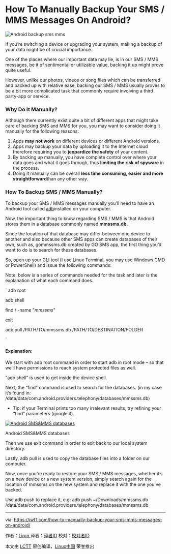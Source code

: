  How To Manually Backup Your SMS / MMS Messages On Android?
============================================================

 ![Android backup sms mms](https://iwf1.com/wordpress/wp-content/uploads/2016/10/Android-backup-sms-mms.jpg)

If you’re switching a device or upgrading your system, making a backup of your data might be of crucial importance.


One of the places where our important data may lie, is in our SMS / MMS messages, be it of sentimental or utilizable value, backing it up might prove quite useful.

However, unlike our photos, videos or song files which can be transferred and backed up with relative ease, backing our SMS / MMS usually proves to be a bit more complicated task that commonly require involving a third party-app or service.

### Why Do It Manually?

Although there currently exist quite a bit of different apps that might take care of backing SMS and MMS for you, you may want to consider doing it manually for the following reasons:

1.  Apps **may not work** on different devices or different Android versions.
2.  Apps may backup your data by uploading it to the Internet cloud therefore requiring you to **jeopardize the safety** of your content.
3.  By backing up manually, you have complete control over where your data goes and what it goes through, thus **limiting the risk of spyware** in the process.
4.  Doing it manually can be overall **less time consuming, easier and more straightforward**than any other way.

### How To Backup SMS / MMS Manually?

To backup your SMS / MMS messages manually you’ll need to have an Android tool called [adb][1]installed on your computer.

Now, the important thing to know regarding SMS / MMS is that Android stores them in a database commonly named **mmssms.db.**

Since the location of that database may differ between one device to another and also because other SMS apps can create databases of their own, such as, gommssms.db created by GO SMS app, the first thing you’d want to do is to search for these databases.

So, open up your CLI tool (I use Linux Terminal, you may use Windows CMD or PowerShell) and issue the following commands:

Note: below is a series of commands needed for the task and later is the explanation of what each command does.

`
adb root

adb shell

find / -name "*mmssms*"

exit

adb pull /PATH/TO/mmssms.db /PATH/TO/DESTINATION/FOLDER

`

#### Explanation:

We start with adb root command in order to start adb in root mode – so that we’ll have permissions to reach system protected files as well.

“adb shell” is used to get inside the device shell.

Next, the “find” command is used to search for the databases. (in my case it’s found in: /data/data/com.android.providers.telephony/databases/mmssms.db)

* Tip: if your Terminal prints too many irrelevant results, try refining your “find” parameters (google it).

[
 ![Android SMS&MMS databases](http://iwf1.com/wordpress/wp-content/uploads/2016/10/Android-SMSMMS-databases-730x726.jpg) 
][2]

Android SMS&MMS databases

Then we use exit command in order to exit back to our local system directory.

Lastly, adb pull is used to copy the database files into a folder on our computer.

Now, once you’re ready to restore your SMS / MMS messages, whether it’s on a new device or a new system version, simply search again for the location of mmssms on the new system and replace it with the one you’ve backed.

Use adb push to replace it, e.g: adb push ~/Downloads/mmssms.db /data/data/com.android.providers.telephony/databases/mmssms.db


--------------------------------------------------------------------------------

via: https://iwf1.com/how-to-manually-backup-your-sms-mms-messages-on-android/

作者：[Liron ][a]
译者：[译者ID](https://github.com/译者ID)
校对：[校对者ID](https://github.com/校对者ID)

本文由 [LCTT](https://github.com/LCTT/TranslateProject) 原创编译，[Linux中国](https://linux.cn/) 荣誉推出

[a]:https://iwf1.com/tag/android
[1]:http://developer.android.com/tools/help/adb.html
[2]:http://iwf1.com/wordpress/wp-content/uploads/2016/10/Android-SMSMMS-databases.jpg
